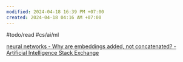 ```yaml
---
modified: 2024-04-18 16:39 PM +07:00
created: 2024-04-18 04:16 AM +07:00
---
```

#todo/read #cs/ai/ml

[neural networks - Why are embeddings added, not concatenated? - Artificial Intelligence Stack Exchange](https://ai.stackexchange.com/questions/35990/why-are-embeddings-added-not-concatenated)